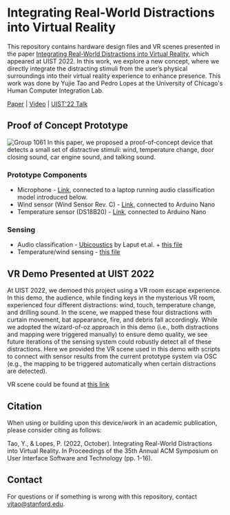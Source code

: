 # Integrating Real-World Distractions into Virtual Reality
This repository contains hardware design files and VR scenes presented in the paper [Integrating Real-World Distractions into Virtual Reality](https://lab.plopes.org/published/2022-UIST-IntegratingDistractions.pdf), which appeared at UIST 2022. In this work, we explore a new concept, where we directly integrate the distracting stimuli from the user’s physical surroundings into their virtual reality experience to enhance presence. This work was done by Yujie Tao and Pedro Lopes at the University of Chicago's Human Computer Integration Lab.

[Paper](https://lab.plopes.org/published/2022-UIST-IntegratingDistractions.pdf) | [Video](https://youtu.be/PO8ZlQGYMY8) | [UIST'22 Talk](https://youtu.be/COlRRy4sugs)

## Proof of Concept Prototype
![Group 1061](https://user-images.githubusercontent.com/32469005/205561758-1b62ec20-eec8-4dec-9b68-ce030c90f136.jpg)
In this paper, we proposed a proof-of-concept device that detects a small set of distractive stimuli: wind, temperature change, door closing sound, car engine sound, and talking sound. 

### Prototype Components
* Microphone - [Link](https://www.amazon.com/gp/product/B082M9W4G1/ref=ppx_yo_dt_b_asin_title_o06_s00?ie=UTF8&psc=1), connected to a laptop running audio classification model introduced below. 
* Wind sensor (Wind Sensor Rev. C) - [Link](https://moderndevice.com/products/wind-sensor), connected to Arduino Nano
* Temperature sensor (DS18B20) - [Link](https://www.amazon.com/SunFounder-DS18B20-Temperature-Arduino-Raspberry/dp/B013GB27HS/ref=sr_1_19?keywords=DS18B20&qid=1670220883&sr=8-19), connected to Arduino Nano

### Sensing
* Audio classification -  [Ubicoustics](https://github.com/FIGLAB/ubicoustics) by Laput et.al. + [this file](https://github.com/humancomputerintegration/vr-distraction/blob/main/sensing/audio_main.py)
* Temperature/wind sensing - [this file](https://github.com/humancomputerintegration/vr-distraction/blob/main/sensing/wind_temp_main.py)

## VR Demo Presented at UIST 2022
At UIST 2022, we demoed this project using a VR room escape experience. In this demo, the audience, while finding keys in the mysterious VR room, experienced four different distractions: wind, touch, temperature change, and drilling sound. In the scene, we mapped these four distractions with curtain movement, bat appearance, fire, and debris fall accordingly. While we adopted the wizard-of-oz approach in this demo (i.e., both distractions and mapping were triggered manually) to ensure demo quality, we see future iterations of the sensing system could robustly detect all of these distractions. Here we provided the VR scene used in this demo with scripts to connect with sensor results from the current prototype system via OSC (e.g., the mapping to be triggered automatically when certain distractions are detected). 

VR scene could be found at [this link](https://drive.google.com/file/d/1eCreRPcOtTiG0AWme50qBfAJHtYbxC50/view?usp=share_link)

## Citation

When using or building upon this device/work in an academic publication, please consider citing as follows:

Tao, Y., & Lopes, P. (2022, October). Integrating Real-World Distractions into Virtual Reality. In Proceedings of the 35th Annual ACM Symposium on User Interface Software and Technology (pp. 1-16).

## Contact

For questions or if something is wrong with this repository, contact yjtao@stanford.edu.
